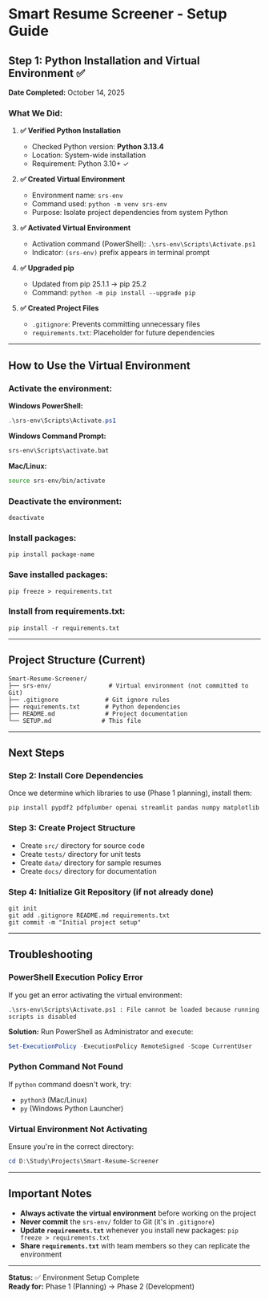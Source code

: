# Smart Resume Screener - Setup Guide

## Step 1: Python Installation and Virtual Environment ✅

**Date Completed:** October 14, 2025

### What We Did:

1. **✅ Verified Python Installation**
   - Checked Python version: **Python 3.13.4**
   - Location: System-wide installation
   - Requirement: Python 3.10+ ✓

2. **✅ Created Virtual Environment**
   - Environment name: `srs-env`
   - Command used: `python -m venv srs-env`
   - Purpose: Isolate project dependencies from system Python

3. **✅ Activated Virtual Environment**
   - Activation command (PowerShell): `.\srs-env\Scripts\Activate.ps1`
   - Indicator: `(srs-env)` prefix appears in terminal prompt

4. **✅ Upgraded pip**
   - Updated from pip 25.1.1 → pip 25.2
   - Command: `python -m pip install --upgrade pip`

5. **✅ Created Project Files**
   - `.gitignore`: Prevents committing unnecessary files
   - `requirements.txt`: Placeholder for future dependencies

---

## How to Use the Virtual Environment

### Activate the environment:
**Windows PowerShell:**
```powershell
.\srs-env\Scripts\Activate.ps1
```

**Windows Command Prompt:**
```cmd
srs-env\Scripts\activate.bat
```

**Mac/Linux:**
```bash
source srs-env/bin/activate
```

### Deactivate the environment:
```
deactivate
```

### Install packages:
```
pip install package-name
```

### Save installed packages:
```
pip freeze > requirements.txt
```

### Install from requirements.txt:
```
pip install -r requirements.txt
```

---

## Project Structure (Current)

```
Smart-Resume-Screener/
├── srs-env/                # Virtual environment (not committed to Git)
├── .gitignore             # Git ignore rules
├── requirements.txt       # Python dependencies
├── README.md              # Project documentation
└── SETUP.md              # This file
```

---

## Next Steps

### Step 2: Install Core Dependencies
Once we determine which libraries to use (Phase 1 planning), install them:
```
pip install pypdf2 pdfplumber openai streamlit pandas numpy matplotlib
```

### Step 3: Create Project Structure
- Create `src/` directory for source code
- Create `tests/` directory for unit tests
- Create `data/` directory for sample resumes
- Create `docs/` directory for documentation

### Step 4: Initialize Git Repository (if not already done)
```
git init
git add .gitignore README.md requirements.txt
git commit -m "Initial project setup"
```

---

## Troubleshooting

### PowerShell Execution Policy Error
If you get an error activating the virtual environment:
```
.\srs-env\Scripts\Activate.ps1 : File cannot be loaded because running scripts is disabled
```

**Solution:**
Run PowerShell as Administrator and execute:
```powershell
Set-ExecutionPolicy -ExecutionPolicy RemoteSigned -Scope CurrentUser
```

### Python Command Not Found
If `python` command doesn't work, try:
- `python3` (Mac/Linux)
- `py` (Windows Python Launcher)

### Virtual Environment Not Activating
Ensure you're in the correct directory:
```powershell
cd D:\Study\Projects\Smart-Resume-Screener
```

---

## Important Notes

- **Always activate the virtual environment** before working on the project
- **Never commit** the `srs-env/` folder to Git (it's in `.gitignore`)
- **Update `requirements.txt`** whenever you install new packages: `pip freeze > requirements.txt`
- **Share `requirements.txt`** with team members so they can replicate the environment

---

**Status:** ✅ Environment Setup Complete  
**Ready for:** Phase 1 (Planning) → Phase 2 (Development)
